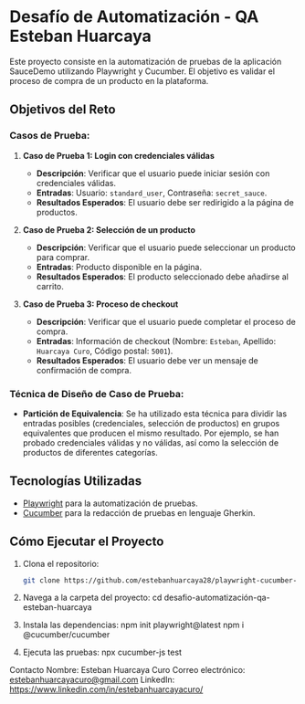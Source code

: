 # Desafío de Automatización - QA Esteban Huarcaya

Este proyecto consiste en la automatización de pruebas de la aplicación SauceDemo utilizando Playwright y Cucumber. El objetivo es validar el proceso de compra de un producto en la plataforma.

## Objetivos del Reto

### Casos de Prueba:

1. **Caso de Prueba 1: Login con credenciales válidas**
   - **Descripción**: Verificar que el usuario puede iniciar sesión con credenciales válidas.
   - **Entradas**: Usuario: `standard_user`, Contraseña: `secret_sauce`.
   - **Resultados Esperados**: El usuario debe ser redirigido a la página de productos.

2. **Caso de Prueba 2: Selección de un producto**
   - **Descripción**: Verificar que el usuario puede seleccionar un producto para comprar.
   - **Entradas**: Producto disponible en la página.
   - **Resultados Esperados**: El producto seleccionado debe añadirse al carrito.

3. **Caso de Prueba 3: Proceso de checkout**
   - **Descripción**: Verificar que el usuario puede completar el proceso de compra.
   - **Entradas**: Información de checkout (Nombre: `Esteban`, Apellido: `Huarcaya Curo`, Código postal: `5001`).
   - **Resultados Esperados**: El usuario debe ver un mensaje de confirmación de compra.

### Técnica de Diseño de Caso de Prueba:
- **Partición de Equivalencia**: Se ha utilizado esta técnica para dividir las entradas posibles (credenciales, selección de productos) en grupos equivalentes que producen el mismo resultado. Por ejemplo, se han probado credenciales válidas y no válidas, así como la selección de productos de diferentes categorías.

## Tecnologías Utilizadas
- [Playwright](https://playwright.dev/) para la automatización de pruebas.
- [Cucumber](https://cucumber.io/) para la redacción de pruebas en lenguaje Gherkin.

## Cómo Ejecutar el Proyecto
1. Clona el repositorio:
   ```bash
   git clone https://github.com/estebanhuarcaya28/playwright-cucumber-e2e-saucedemo.git

2. Navega a la carpeta del proyecto:
   cd desafio-automatización-qa-esteban-huarcaya

3. Instala las dependencias:
   npm init playwright@latest
   npm i @cucumber/cucumber
   
4. Ejecuta las pruebas:
   npx cucumber-js test

Contacto
Nombre: Esteban Huarcaya Curo
Correo electrónico: estebanhuarcayacuro@gmail.com
LinkedIn: https://www.linkedin.com/in/estebanhuarcayacuro/
